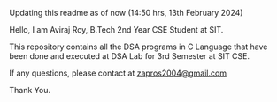 Updating this readme as of now (14:50 hrs, 13th February 2024)

Hello, I am Aviraj Roy, B.Tech 2nd Year CSE Student at SIT.

This repository contains all the DSA programs in C Language that have been done and executed at DSA Lab for 3rd Semester at SIT CSE.

If any questions, please contact at zapros2004@gmail.com

Thank You.
